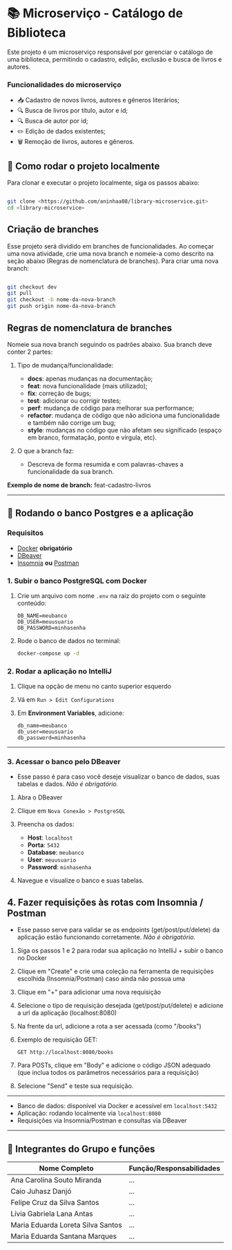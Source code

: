 # 📚 Microserviço - Catálogo de Biblioteca

Este projeto é um microserviço responsável por gerenciar o catálogo de uma biblioteca, permitindo o cadastro, edição, exclusão e busca de livros e autores.

### Funcionalidades do microserviço

  - 📥 Cadastro de novos livros, autores e gêneros literários;
  - 🔍 Busca de livros por título, autor e id;
  - 🔍 Busca de autor por id;
  - ✏️ Edição de dados existentes;
  - 🗑️ Remoção de livros, autores e gêneros.

## 🚀 Como rodar o projeto localmente

Para clonar e executar o projeto localmente, siga os passos abaixo:

```bash

git clone <https://github.com/aninhaa08/library-microservice.git>
cd <library-microservice>

```

## Criação de branches

Esse projeto será dividido em branches de funcionalidades. Ao começar uma nova atividade, crie uma nova branch e nomeie-a como descrito na seção abaixo (Regras de nomenclatura de branches).
Para criar uma nova branch:

```bash

git checkout dev
git pull
git checkout -b nome-da-nova-branch
git push origin nome-da-nova-branch

```

## Regras de nomenclatura de branches

Nomeie sua nova branch seguindo os padrões abaixo.
Sua branch deve conter 2 partes:

1. Tipo de mudança/funcionalidade:
   - **docs**: apenas mudanças na documentação;
   - **feat**: nova funcionalidade (mais utilizado);
   - **fix**: correção de bugs;
   - **test**: adicionar ou corrigir testes;
   - **perf**: mudança de código para melhorar sua performance;
   - **refactor**: mudança de código que não adiciona uma funcionalidade e também não corrige um bug;
   - **style**: mudanças no código que não afetam seu significado (espaço em branco, formatação, ponto e vírgula, etc).

2. O que a branch faz:
   - Descreva de forma resumida e com palavras-chaves a funcionalidade da sua branch.

**Exemplo de nome de branch:**
feat-cadastro-livros

---

## 📘 Rodando o banco Postgres e a aplicação

### Requisitos 

- [Docker](https://www.docker.com/) **obrigatório**
- [DBeaver](https://dbeaver.io/)
- [Insomnia](https://insomnia.rest/) **ou** [Postman](https://www.postman.com/) 


### 1. Subir o banco PostgreSQL com Docker

1. Crie um arquivo com nome `.env` na raiz do projeto com o seguinte conteúdo:

    ```env
    DB_NAME=meubanco
    DB_USER=meuusuario
    DB_PASSWORD=minhasenha
    ```

2. Rode o banco de dados no terminal:

    ```bash
    docker-compose up -d
    ```

### 2. Rodar a aplicação no IntelliJ

1. Clique na opção de menu no canto superior esquerdo
2. Vá em  `Run > Edit Configurations`
3. Em **Environment Variables**, adicione:

    ```
    db_name=meubanco
    db_user=meuusuario
    db_password=minhasenha
    ```

---

### 3. Acessar o banco pelo DBeaver
   - Esse passo é para caso você deseje visualizar o banco de dados, suas tabelas e dados. *Não é obrigatório.*

1. Abra o DBeaver
2. Clique em `Nova Conexão > PostgreSQL`
3. Preencha os dados:

    - **Host**: `localhost`
    - **Porta**: `5432`
    - **Database**: `meubanco`
    - **User**: `meuusuario`
    - **Password**: `minhasenha`

4. Navegue e visualize o banco e suas tabelas.


## 4. Fazer requisições às rotas com Insomnia / Postman
  - Esse passo serve para validar se os endpoints (get/post/put/delete) da aplicação estão funcionando corretamente. *Não é obrigatório.*

1. Siga os passos 1 e 2 para rodar sua aplicação no IntelliJ + subir o banco no Docker
2. Clique em "Create" e crie uma coleção na ferramenta de requisições escolhida (Insomnia/Postman) caso ainda não possua uma
3. Clique em "+" para adicionar uma nova requisição
4. Selecione o tipo de requisição desejada (get/post/put/delete) e adicione a url da aplicação (localhost:8080)
5. Na frente da url, adicione a rota a ser acessada (como "/books")
6. Exemplo de requisição GET:

    ```
    GET http://localhost:8080/books
    ```

7. Para POSTs, clique em "Body" e adicione o código JSON adequado (que inclua todos os parâmetros necessários para a requisição)
8. Selecione "Send" e teste sua requisição.

---

- Banco de dados: disponível via Docker e acessível em `localhost:5432`
- Aplicação: rodando localmente via `localhost:8080`
- Requisições via Insomnia/Postman e consultas via DBeaver


---

## 👥 Integrantes do Grupo e funções

| Nome Completo                            | Função/Responsabilidades       |
|------------------------------------------|--------------------------------|
| Ana Carolina Souto Miranda               | ...                            |
| Caio Juhasz Danjó                        | ...                            |
| Felipe Cruz da Silva Santos              | ...                            |
| Lívia Gabriela Lana Antas                | ...                            |
| Maria Eduarda Loreta Silva Santos        | ...                            |
| Maria Eduarda Santana Marques            | ...                            |


